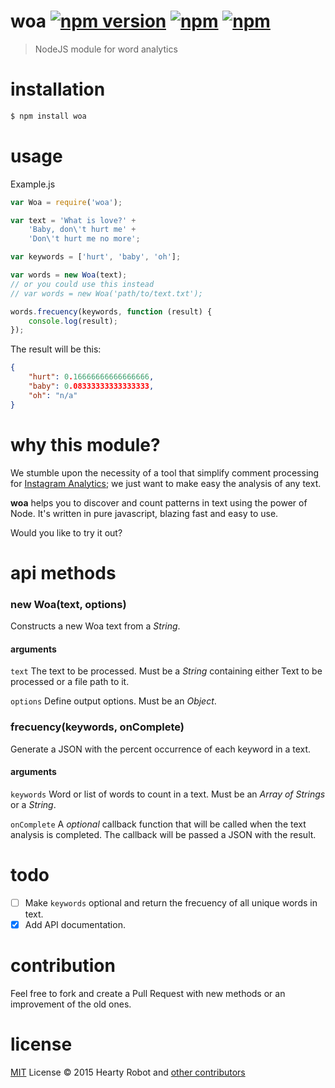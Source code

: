 # woa [![npm version](https://badge.fury.io/js/woa.svg)](http://badge.fury.io/js/woa) [![npm](https://img.shields.io/npm/dt/woa.svg)]() [![npm](https://img.shields.io/npm/l/woa.svg)]()
> NodeJS module for word analytics

# installation

```bash
$ npm install woa
```

# usage

Example.js

```js
var Woa = require('woa');

var text = 'What is love?' +
    'Baby, don\'t hurt me' +
    'Don\'t hurt me no more';

var keywords = ['hurt', 'baby', 'oh'];

var words = new Woa(text);
// or you could use this instead
// var words = new Woa('path/to/text.txt');

words.frecuency(keywords, function (result) {
    console.log(result);
});
```

The result will be this:

```json
{
    "hurt": 0.16666666666666666,
    "baby": 0.08333333333333333,
    "oh": "n/a"
}
```
# why this module?

We stumble upon the necessity of a tool that simplify comment processing for [Instagram Analytics](https://github.com/heartyrobot/node-instagram-analytics); we just want to make easy the analysis of any text.

**woa** helps you to discover and count patterns in text using the power of Node. It's written in pure javascript, blazing fast and easy to use.

Would you like to try it out?

# api methods

### new Woa(text, options)

Constructs a new Woa text from a *String*.

#### arguments

`text` The text to be processed. Must be a *String* containing either Text to be processed or a file path to it.

`options` Define output options. Must be an *Object*.

### frecuency(keywords, onComplete)

Generate a JSON with the percent occurrence of each keyword in a text.

#### arguments

`keywords` Word or list of words to count in a text. Must be an *Array of Strings* or a *String*.

`onComplete` A *optional* callback function that will be called when the text analysis is completed. The callback will be passed a JSON with the result.

# todo

- [ ] Make `keywords` optional and return the frecuency of all unique words in text.
- [x] Add API documentation.

# contribution

Feel free to fork and create a Pull Request with new methods or an improvement of the old ones.

# license

[MIT](http://opensource.org/licenses/MIT) License :copyright: 2015 Hearty Robot and [other contributors](https://github.com/heartyrobot/woa/graphs/contributors)
